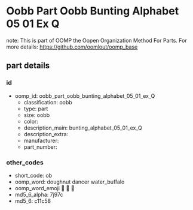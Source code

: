 # Oobb Part Oobb Bunting Alphabet 05 01 Ex Q  

note: This is part of OOMP the Oopen Organization Method For Parts. For more details: https://github.com/oomlout/oomp_base

##  part details





### id
* oomp_id: oobb_part_oobb_bunting_alphabet_05_01_ex_Q
  * classification: oobb
  * type: part
  * size: oobb
  * color: 
  * description_main: bunting_alphabet_05_01_ex_Q
  * description_extra: 
  * manufacturer: 
  * part_number: 

### other_codes
* short_code: ob
* oomp_word: doughnut dancer water_buffalo
* oomp_word_emoji :doughnut: :dancer: :water_buffalo:
* md5_6_alpha: 7j97c
* md5_6: c11c58